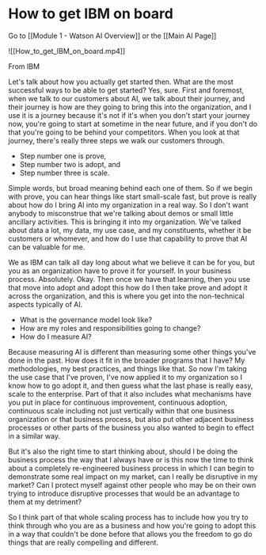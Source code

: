 # How to get IBM on board

Go to [[Module 1 - Watson AI Overview]] or the [[Main AI Page]]

![[How_to_get_IBM_on_board.mp4]]

From IBM

Let's talk about how you actually get started then. What are the most successful ways to be able to get started? Yes, sure. First and foremost, when we talk to our customers about AI, we talk about their journey, and their journey is how are they going to bring this into the organization, and I use it is a journey because it's not if it's when you don't start your journey now, you're going to start at sometime in the near future, and if you don't do  that you're going to be behind your competitors. When you look at that journey, there's really three steps we walk our customers through. 

- Step number one is prove, 
- Step number two is adopt, and 
- Step number three is scale. 

Simple words, but broad meaning behind each one of them. So if we begin with prove, you can hear things like start small-scale fast, but prove is really about how do I bring AI into my organization in a real way. So I don't want anybody to misconstrue that we're talking about demos or small little ancillary activities. This is bringing it into my organization. We've talked about data a lot, my data, my use case, and my constituents, whether it be customers or whomever, and how do I use that capability to prove that AI can be valuable for me. 

We as IBM can talk all day long about what we believe it can be for you, but you as an organization have to prove it for yourself. In your business process. Absolutely. Okay. Then once we have that learning, then you use that move into adopt and adopt this how do I then take prove and adopt it across the organization, and this is where you get into the non-technical aspects typically of AI. 

- What is the governance model look like? 
- How are my roles and responsibilities going to change? 
- How do I measure AI? 

Because measuring AI is different than measuring some other things you've done in the past. How does it fit in the broader programs that I have? My methodologies, my best practices, and things like that. So now I'm taking the use case that I've proven, I've now applied it to my organization so I know how to go adopt it, and then guess what the last phase is really easy, scale to the enterprise. Part of that it also includes what mechanisms have you put in place for continuous improvement, continuous adoption, continuous scale including not just vertically within that one business organization or that business process, but also put other adjacent business processes or other parts of the business you also wanted to begin to effect in a similar way. 

But it's also the right time to start thinking about, should I be doing the business process the way that I always have or is this now the time to think about a completely re-engineered business process in which I can begin to demonstrate some real impact on my  market, can I really be disruptive in my market? Can I protect myself against other people who may be on their own trying to introduce disruptive  processes that would be an advantage to them at my detriment? 

So I think part of that whole scaling process has to include how you try to think through who you are as a business and how you're going to adopt this in a way that couldn't be done before that allows you the freedom to go do things that are really compelling and different. 